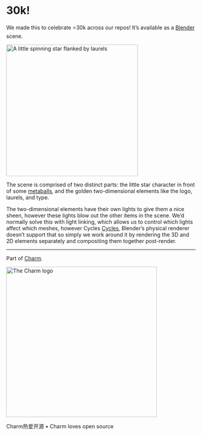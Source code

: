 30k!
====

We made this to celebrate ⭐30k across our repos! It’s available as a
[Blender][blender] scene.

<img src="https://stuff.charm.sh/runway/30k.gif" width="350" alt="A little spinning star flanked by laurels">

The scene is comprised of two distinct parts: the little star character in
front of some [metaballs][metaballs], and the golden two-dimensional elements
like the logo, laurels, and type.

The two-dimensional elements have their own lights to give them a nice sheen,
however these lights blow out the other items in the scene. We’d normally solve
this with light linking, which allows us to control which lights affect which
meshes, however Cycles [Cycles][cycles], Blender’s physical renderer doesn’t
support that so simply we work around it by rendering the 3D and 2D elements
separately and compositing them together post-render.

[blender]: https://blender.org
[metaballs]: http://jamie-wong.com/2014/08/19/metaballs-and-marching-squares/
[cycles]: https://docs.blender.org/manual/en/latest/render/cycles/

***

Part of [Charm](https://charm.sh).

<a href="https://charm.sh/"><img alt="The Charm logo" src="https://stuff.charm.sh/charm-badge.jpg" width="400"></a>

Charm热爱开源 • Charm loves open source

